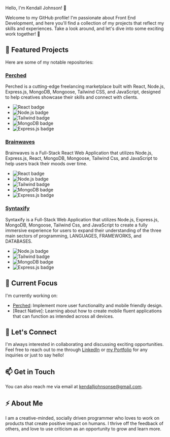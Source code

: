 Hello, I'm Kendall Johnson! 👋

Welcome to my GitHub profile! I'm passionate about Front End Development, and here you'll find a collection of my projects that reflect my skills and experiences. Take a look around, and let's dive into some exciting work together! 🚀

## 🔭 Featured Projects

Here are some of my notable repositories:

### [Perched](https://github.com/kendall-johnson/perched)
Perched is a cutting-edge freelancing marketplace built with React, Node.js, Express.js, MongoDB, Mongoose, Tailwind CSS, and JavaScript, designed to help creatives showcase their skills and connect with clients.

- ![React badge](https://img.shields.io/badge/React-20232A?style=for-the-badge&logo=react&logoColor=61DAFB)
- ![Node.js badge](https://img.shields.io/badge/Node.js-339933?style=for-the-badge&logo=nodedotjs&logoColor=white)
- ![Tailwind badge](https://img.shields.io/badge/Tailwind_CSS-38B2AC?style=for-the-badge&logo=tailwind-css&logoColor=white)
- ![MongoDB badge](https://img.shields.io/badge/MongoDB-4EA94B?style=for-the-badge&logo=mongodb&logoColor=white)
- ![Express.js badge](https://img.shields.io/badge/Express.js-000000?style=for-the-badge&logo=express&logoColor=white)

### [Brainwaves](https://github.com/kendall-johnson/brainwaves)
Brainwaves is a Full-Stack React Web Application that utilizes Node.js, Express.js, React, MongoDB, Mongoose, Tailwind Css, and JavaScript to help users track their moods over time. 

- ![React badge](https://img.shields.io/badge/React-20232A?style=for-the-badge&logo=react&logoColor=61DAFB)
- ![Node.js badge](https://img.shields.io/badge/Node.js-339933?style=for-the-badge&logo=nodedotjs&logoColor=white)
- ![Tailwind badge](https://img.shields.io/badge/Tailwind_CSS-38B2AC?style=for-the-badge&logo=tailwind-css&logoColor=white)
- ![MongoDB badge](https://img.shields.io/badge/MongoDB-4EA94B?style=for-the-badge&logo=mongodb&logoColor=white)
- ![Express.js badge](https://img.shields.io/badge/Express.js-000000?style=for-the-badge&logo=express&logoColor=white)


### [Syntaxify](https://github.com/https-github-com-anthonykhong/Syntaxify)
Syntaxify is a Full-Stack Web Application that utilizes Node.js, Express.js, MongoDB, Mongoose, Tailwind Css, and JavaScript to create a fully immersive experience for users to expand their understanding of the three main sectors of programming, LANGUAGES, FRAMEWORKS, and DATABASES.

- ![Node.js badge](https://img.shields.io/badge/Node.js-339933?style=for-the-badge&logo=nodedotjs&logoColor=white)
- ![Tailwind badge](https://img.shields.io/badge/Tailwind_CSS-38B2AC?style=for-the-badge&logo=tailwind-css&logoColor=white)
- ![MongoDB badge](https://img.shields.io/badge/MongoDB-4EA94B?style=for-the-badge&logo=mongodb&logoColor=white)
- ![Express.js badge](https://img.shields.io/badge/Express.js-000000?style=for-the-badge&logo=express&logoColor=white)


## 🌱 Current Focus

I'm currently working on:

- [Perched](https://github.com/kendall-johnson/perched): Implement more user functionality and mobile friendly design.
- [React Native]: Learning about how to create mobile fluent applications that can function as intended across all devices.

## 💬 Let's Connect

I'm always interested in collaborating and discussing exciting opportunities. Feel free to reach out to me through [LinkedIn](https://www.linkedin.com/in/kendalljohnson-se/) or [my Portfolio](https://www.kendalljohnson.dev/) for any inquiries or just to say hello!

## 📫 Get in Touch

You can also reach me via email at [kendalljohnsonse@gmail.com](mailto:kendalljohnsonse@gmail.com).

## ⚡ About Me

I am a creative-minded, socially driven programmer who loves to work on products that create positive impact on humans. I thrive off the feedback of others, and love to use criticism as an opportunity to grow and learn more. 




